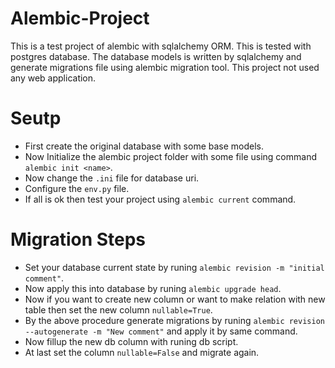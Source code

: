 # Alembic-Project

This is a test project of alembic with sqlalchemy ORM. 
This is tested with postgres database. 
The database models is written by sqlalchemy and generate migrations file using alembic migration tool.
This project not used any web application.

# Seutp
- First create the original database with some base models.
- Now Initialize the alembic project folder with some file using command `alembic init <name>`.
- Now change the `.ini` file for database uri.
- Configure the `env.py` file.
- If all is ok then test your project using `alembic current` command.

# Migration Steps
- Set your database current state by runing `alembic revision -m "initial comment"`.
- Now apply this into database by runing `alembic upgrade head`.
- Now if you want to create new column or want to make relation with new table then set the new column `nullable=True`.
- By the above procedure generate migrations by runing `alembic revision --autogenerate -m "New comment"` and apply it by same command.
- Now fillup the new db column with runing db script.
- At last set the column `nullable=False` and migrate again.
